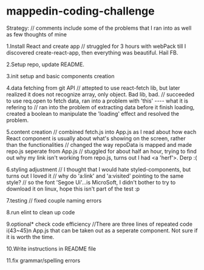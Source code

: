 # mappedin-coding-challenge



Strategy: // comments include some of the problems that I ran into as well as few thoughts of mine

1.Install React and create app
    // struggled for 3 hours with webPack till I discovered create-react-app, then everything was beautiful. Hail FB.

2.Setup repo, update README.

3.init setup and basic components creation

4.data fetching from git API
    // attepted to use react-fetch lib, but later realized it does not recognize array, only object. Bad lib, bad.
    // succeeded to use req.open to fetch data, ran into a problem with 'this' ---- what it is refering to
    // ran into the problem of extracting data before it finish loading, created a boolean to manipulate the 'loading' effect and resolved the problem.

5.content creation
    // combined fetch.js into App.js as I read about how each React component is usually about what's showing on the screen, rather than the functionalities
    // changed the way repoData is mapped and made repo.js seperate from App.js 
    // stuggled for about half an hour, trying to find out why my link isn't working from repo.js, turns out I had <a 'herf'>. Derp :( 

6.styling adjustment
    // I thought that I would hate styled-components, but turns out I loved it
    // why do 'a:link' and 'a:visited' pointing to the same style?
    // so the font 'Segoe Ui'...is MicroSoft, I didn't bother to try to download it on linux, hope this isn't part of the test :p
    
7.testing
    // fixed couple naming errors

8.run elint to clean up code

9.optional* check code efficiency
    //There are three lines of repeated code i(43~45)n App.js that can be taken out as a seperate component. Not sure if it is worth the time.

10.Write instructions in README file

11.fix grammar/spelling errors

